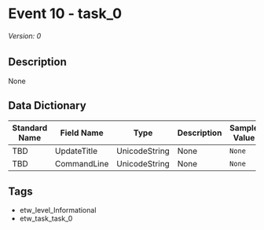 # Event 10 - task_0
###### Version: 0

## Description
None

## Data Dictionary
|Standard Name|Field Name|Type|Description|Sample Value|
|---|---|---|---|---|
|TBD|UpdateTitle|UnicodeString|None|`None`|
|TBD|CommandLine|UnicodeString|None|`None`|

## Tags
* etw_level_Informational
* etw_task_task_0